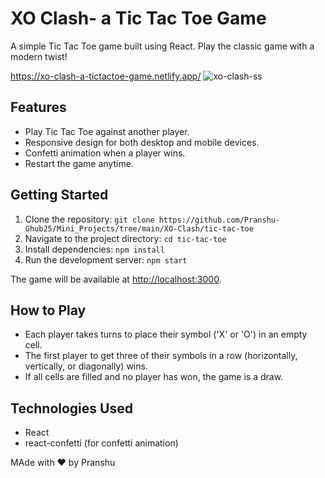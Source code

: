 # XO Clash- a Tic Tac Toe Game

A simple Tic Tac Toe game built using React. Play the classic game with a modern twist!

https://xo-clash-a-tictactoe-game.netlify.app/ 
![xo-clash-ss](https://github.com/Pranshu-Ghub25/Mini_Projects/assets/109868887/d35eae69-cf59-41c3-a40f-32dd025b554b)





## Features

- Play Tic Tac Toe against another player.
- Responsive design for both desktop and mobile devices.
- Confetti animation when a player wins.
- Restart the game anytime.

## Getting Started

1. Clone the repository: `git clone https://github.com/Pranshu-Ghub25/Mini_Projects/tree/main/XO-Clash/tic-tac-toe`
2. Navigate to the project directory: `cd tic-tac-toe`
3. Install dependencies: `npm install`
4. Run the development server: `npm start`

The game will be available at [http://localhost:3000](http://localhost:3000).

## How to Play

- Each player takes turns to place their symbol ('X' or 'O') in an empty cell.
- The first player to get three of their symbols in a row (horizontally, vertically, or diagonally) wins.
- If all cells are filled and no player has won, the game is a draw.

## Technologies Used

- React
- react-confetti (for confetti animation)


MAde with ❤️ by Pranshu
